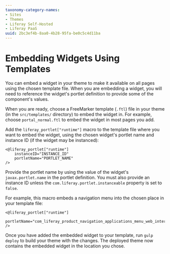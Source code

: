 ```yaml
---
taxonomy-category-names:
- Sites
- Themes
- Liferay Self-Hosted
- Liferay PaaS
uuid: 2bc3ef4b-8aa0-4b28-95fa-be0c5c4d11ba
---
```

# Embedding Widgets Using Templates

You can embed a widget in your theme to make it available on all pages using the chosen template file. When you are embedding a widget, you will need to reference the widget's portlet definition <!-- Add link to portlet definitions article when available --> to provide some of the component's values.

When you are ready, choose a FreeMarker template (`.ftl`) file in your theme (in the `src/templates/` directory) to embed the widget in. For example, choose `portal_normal.ftl` to embed the widget in most pages you add.

Add the `liferay_portlet["runtime"]` macro to the template file where you want to embed the widget, using the chosen widget's portlet name and instance ID (if the widget may be instanced):

```
<@liferay_portlet["runtime"]
    instanceID="INSTANCE_ID"
    portletName="PORTLET_NAME"
/>
```

Provide the portlet name by using the value of the widget's `javax.portlet.name` in the portlet definition. You must also provide an instance ID unless the `com.liferay.portlet.instanceable` property is set to `false`.

For example, this macro embeds a navigation menu into the chosen place in your template file:

```
<@liferay_portlet["runtime"]
    portletName="com_liferay_product_navigation_applications_menu_web_internal_portlet_ProductNavigationApplicationsMenuPortlet"
/>
```

Once you have added the embedded widget to your template, run `gulp deploy` to build your theme with the changes. The deployed theme now contains the embedded widget in the location you chose.

<!-- When available, add more information referencing article as to embedding widgets by function (developer tutorial) -->
